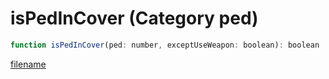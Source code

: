 # isPedInCover (Category ped)

```js
function isPedInCover(ped: number, exceptUseWeapon: boolean): boolean
```

[filename](isPedInCover_m.md ':include')